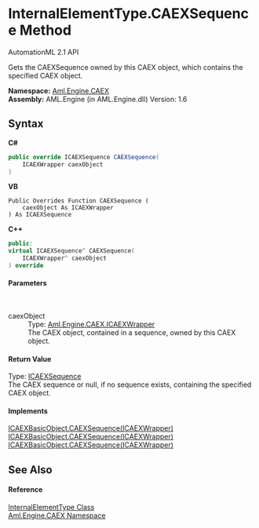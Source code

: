 # InternalElementType.CAEXSequence Method 
AutomationML 2.1 API 

Gets the CAEXSequence owned by this CAEX object, which contains the specified CAEX object.

**Namespace:**&nbsp;<a href="N_Aml_Engine_CAEX">Aml.Engine.CAEX</a><br />**Assembly:**&nbsp;AML.Engine (in AML.Engine.dll) Version: 1.6

## Syntax

**C#**<br />
``` C#
public override ICAEXSequence CAEXSequence(
	ICAEXWrapper caexObject
)
```

**VB**<br />
``` VB
Public Overrides Function CAEXSequence ( 
	caexObject As ICAEXWrapper
) As ICAEXSequence
```

**C++**<br />
``` C++
public:
virtual ICAEXSequence^ CAEXSequence(
	ICAEXWrapper^ caexObject
) override
```


#### Parameters
&nbsp;<dl><dt>caexObject</dt><dd>Type: <a href="T_Aml_Engine_CAEX_ICAEXWrapper">Aml.Engine.CAEX.ICAEXWrapper</a><br />The CAEX object, contained in a sequence, owned by this CAEX object.</dd></dl>

#### Return Value
Type: <a href="T_Aml_Engine_CAEX_ICAEXSequence">ICAEXSequence</a><br />The CAEX sequence or null, if no sequence exists, containing the specified CAEX object.

#### Implements
<a href="M_Aml_Engine_CAEX_ICAEXBasicObject_CAEXSequence">ICAEXBasicObject.CAEXSequence(ICAEXWrapper)</a><br /><a href="M_Aml_Engine_CAEX_ICAEXBasicObject_CAEXSequence">ICAEXBasicObject.CAEXSequence(ICAEXWrapper)</a><br /><a href="M_Aml_Engine_CAEX_ICAEXBasicObject_CAEXSequence">ICAEXBasicObject.CAEXSequence(ICAEXWrapper)</a><br />

## See Also


#### Reference
<a href="T_Aml_Engine_CAEX_InternalElementType">InternalElementType Class</a><br /><a href="N_Aml_Engine_CAEX">Aml.Engine.CAEX Namespace</a><br />